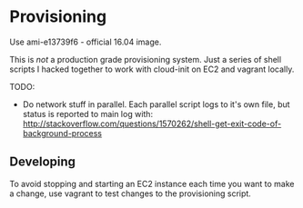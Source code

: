 # Provisioning

Use ami-e13739f6 - official 16.04 image.

This is *not* a production grade provisioning system.
Just a series of shell scripts I hacked together to work with cloud-init on EC2 and vagrant locally.

TODO:
 * Do network stuff in parallel. Each parallel script logs to it's own file, but status is reported to main log with:
   http://stackoverflow.com/questions/1570262/shell-get-exit-code-of-background-process

## Developing
To avoid stopping and starting an EC2 instance each time you want to make a change, use vagrant to test changes to the provisioning script.
